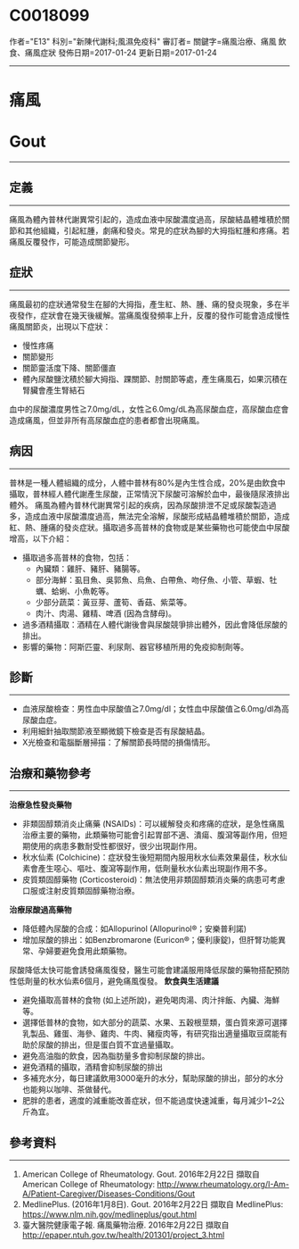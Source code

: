 # C0018099
作者="E13"
科別="新陳代謝科;風濕免疫科"
審訂者=
關鍵字=痛風治療、痛風 飲食、痛風症狀
發佈日期=2017-01-24
更新日期=2017-01-24

----------
# 痛風
# Gout
----------
## 定義
----------

痛風為體內普林代謝異常引起的，造成血液中尿酸濃度過高，尿酸結晶體堆積於關節和其他組織，引起紅腫，劇痛和發炎。常見的症狀為腳的大拇指紅腫和疼痛。若痛風反覆發作，可能造成關節變形。 

## 症狀
----------

痛風最初的症狀通常發生在腳的大拇指，產生紅、熱、腫、痛的發炎現象，多在半夜發作，症狀會在幾天後緩解。當痛風復發頻率上升，反覆的發作可能會造成慢性痛風關節炎，出現以下症狀：

- 慢性疼痛
- 關節變形
- 關節靈活度下降、關節僵直
- 體內尿酸鹽沈積於腳大拇指、踝關節、肘關節等處，產生痛風石，如果沉積在腎臟會產生腎結石

血中的尿酸濃度男性≧7.0mg/dL，女性≧6.0mg/dL為高尿酸血症，高尿酸血症會造成痛風，但並非所有高尿酸血症的患者都會出現痛風。

## 病因
----------

普林是一種人體組織的成分，人體中普林有80%是內生性合成，20%是由飲食中攝取，普林經人體代謝產生尿酸，正常情況下尿酸可溶解於血中，最後隨尿液排出體外。
痛風為體內普林代謝異常引起的疾病，因為尿酸排泄不足或尿酸製造過多，造成血液中尿酸濃度過高，無法完全溶解，尿酸形成結晶體堆積於關節，造成紅、熱、腫痛的發炎症狀。攝取過多高普林的食物或是某些藥物也可能使血中尿酸增高，以下介紹：

- 攝取過多高普林的食物，包括：
  - 內臟類：雞肝、豬肝、豬腸等。
  - 部分海鮮：虱目魚、吳郭魚、烏魚、白帶魚、吻仔魚、小管、草蝦、牡蠣、蛤蜊、小魚乾等。
  - 少部分蔬菜：黃豆芽、蘆筍、香菇、紫菜等。
  - 肉汁、肉湯、雞精、啤酒 (因為含酵母)。
- 過多酒精攝取：酒精在人體代謝後會與尿酸競爭排出體外，因此會降低尿酸的排出。
- 影響的藥物：阿斯匹靈、利尿劑、器官移植所用的免疫抑制劑等。
## 診斷
----------
- 血液尿酸檢查：男性血中尿酸值≧7.0mg/dl；女性血中尿酸值≧6.0mg/dl為高尿酸血症。
- 利用細針抽取關節液至顯微鏡下檢查是否有尿酸結晶。
- X光檢查和電腦斷層掃描：了解關節長時間的損傷情形。
## 治療和藥物參考
----------

**治療急性發炎藥物**

- 非類固醇類消炎止痛藥 (NSAIDs)：可以緩解發炎和疼痛的症狀，是急性痛風治療主要的藥物，此類藥物可能會引起胃部不適、潰瘍、腹瀉等副作用，但短期使用的病患多數耐受性都很好，很少出現副作用。
- 秋水仙素 (Colchicine)：症狀發生後短期間內服用秋水仙素效果最佳，秋水仙素會產生噁心、嘔吐、腹瀉等副作用，低劑量秋水仙素出現副作用不多。
- 皮質類固醇藥物 (Corticosteroid)：無法使用非類固醇類消炎藥的病患可考慮口服或注射皮質類固醇藥物治療。

**治療尿酸過高藥物**

- 降低體內尿酸的合成：如Allopurinol (Allopurinol®；安樂普利諾)
- 增加尿酸的排出：如Benzbromarone (Euricon®；優利康錠)，但肝腎功能異常、孕婦要避免食用此類藥物。

尿酸降低太快可能會誘發痛風復發，醫生可能會建議服用降低尿酸的藥物搭配預防性低劑量的秋水仙素6個月，避免痛風復發。
**飲食與生活建議**

- 避免攝取高普林的食物 (如上述所說)，避免喝肉湯、肉汁拌飯、內臟、海鮮等。
- 選擇低普林的食物，如大部分的蔬菜、水果、五穀根莖類，蛋白質來源可選擇乳製品、雞蛋、海參、雞肉、牛肉、豬瘦肉等，有研究指出適量攝取豆腐能有助於尿酸的排出，但是蛋白質不宜過量攝取。
- 避免高油脂的飲食，因為脂肪量多會抑制尿酸的排出。
- 避免酒精的攝取，酒精會抑制尿酸的排出
- 多補充水分，每日建議飲用3000毫升的水分，幫助尿酸的排出，部分的水分也能夠以咖啡、茶做替代。
- 肥胖的患者，適度的減重能改善症狀，但不能過度快速減重，每月減少1~2公斤為宜。
## 參考資料
----------
1. American College of Rheumatology. Gout. 2016年2月22日 擷取自 American College of Rheumatology: 
  http://www.rheumatology.org/I-Am-A/Patient-Caregiver/Diseases-Conditions/Gout
2. MedlinePlus. (2016年1月8日). Gout. 2016年2月22日 擷取自 MedlinePlus: https://www.nlm.nih.gov/medlineplus/gout.html
3. 臺大醫院健康電子報. 痛風藥物治療. 2016年2月22日 擷取自 http://epaper.ntuh.gov.tw/health/201301/project_3.html

